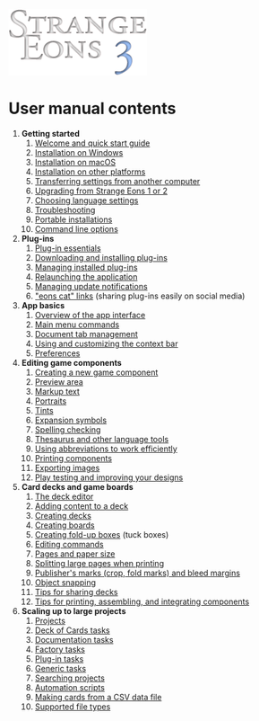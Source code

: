 ![Strange Eons 3](images/se3-header.png)

# User manual contents

1. **Getting started**
   1. [Welcome and quick start guide](um-install-intro.md)
   2. [Installation on Windows](um-install-win.md)
   3. [Installation on macOS](um-install-mac.md)
   4. [Installation on other platforms](um-install-other.md)
   5. [Transferring settings from another computer](um-install-user-folder.md)
   6. [Upgrading from Strange Eons 1 or 2](um-install-upgrading.md)
   7. [Choosing language settings](um-install-languages.md)
   8. [Troubleshooting](um-install-troubleshooting.md)
   9. [Portable installations](um-install-portable.md)
   10. [Command line options](um-install-command-line-options.md)
2. **Plug-ins**
   1. [Plug-in essentials](um-plugins-intro.md)
   2. [Downloading and installing plug-ins](um-plugins-catalogue.md)
   3. [Managing installed plug-ins](um-plugins-manager.md)
   4. [Relaunching the application](um-plugins-relaunching.md)
   5. [Managing update notifications](um-plugins-updates.md)
   6. ["eons cat" links](um-plugins-eonscat.md) (sharing plug-ins easily on social media)
3. **App basics**
   1. [Overview of the app interface](um-ui-intro.md)
   2. [Main menu commands](um-ui-menu.md)
   3. [Document tab management](um-ui-documents.md)
   4. [Using and customizing the context bar](um-ui-context-bar.md)
   5. [Preferences](um-ui-preferences.md)
4. **Editing game components**
   1. [Creating a new game component](um-gc-intro.md)
   2. [Preview area](um-gc-preview.md)
   3. [Markup text](um-gc-markup.md)
   4. [Portraits](um-gc-portraits.md)
   5. [Tints](um-gc-tints.md)
   6. [Expansion symbols](um-gc-expansions.md)
   7. [Spelling checking](um-gc-spelling.md)
   8. [Thesaurus and other language tools](um-gc-thesaurus.md)
   9. [Using abbreviations to work efficiently](um-gc-abbreviations.md)
   10. [Printing components](um-gc-print.md)
   11. [Exporting images](um-gc-export.md)
   12. [Play testing and improving your designs](um-gc-play-testing.md)
5. **Card decks and game boards**
   1. [The deck editor](um-deck-intro.md)
   2. [Adding content to a deck](um-deck-adding-content)
   3. [Creating decks](um-deck-decks.md)
   4. [Creating boards](um-deck-boards.md)
   5. [Creating fold-up boxes](um-deck-boxes.md) (tuck boxes)
   6. [Editing commands](um-deck-commands.md)
   7. [Pages and paper size](um-deck-pages.md)
   8. [Splitting large pages when printing](um-deck-page-split.md)
   9. [Publisher's marks (crop, fold marks) and bleed margins](um-deck-pubmarks.md)
   10. [Object snapping](um-deck-snap.md)
   11. [Tips for sharing decks](um-deck-share-tips.md)
   12. [Tips for printing, assembling, and integrating components](um-deck-print-tips.md)
6. **Scaling up to large projects**
   1. [Projects](um-proj-intro.md)
   2. [Deck of Cards tasks](um-proj-deck-task.md)
   3. [Documentation tasks](um-proj-doc-task.md)
   4. [Factory tasks](um-proj-factory-task.md)
   5. [Plug-in tasks](um-proj-plugin-task.md)
   6. [Generic tasks](um-proj-generic-task.md)
   7. [Searching projects](um-proj-search.md)
   8. [Automation scripts](um-proj-automation.md)
   9. [Making cards from a CSV data file](um-proj-csv-factory.md)
   10. [Supported file types](um-proj-file-types.md)
